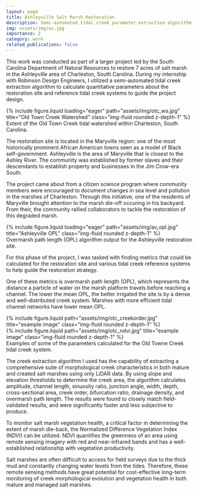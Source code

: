 ```yaml
---
layout: page
title: Ashleyville Salt Marsh Restoration
description: Semi-automated tidal creek parameter extraction algorithm.
img: assets/img/av.jpg
importance: 2
category: work
related_publications: false
---
```


This work was conducted as part of a larger project led by the South Carolina Department of Natural Resources to restore 7 acres of salt marsh in the Ashleyville area of Charleston, South Carolina. During my internship with Robinson Design Engineers, I utilized a semi-automated tidal creek extraction algorithm to calculate quantitative parameters about the restoration site and reference tidal creek systems to guide the project design. 


<div class="row">
    <div class="col-sm mt-3 mt-md-0">
        {% include figure.liquid loading="eager" path="assets/img/otc_ws.jpg" title="Old Town Creek Watershed" class="img-fluid rounded z-depth-1" %}
    </div>
</div>
<div class="caption">
    Extent of the Old Town Creek tidal watershed within Charleston, South Carolina.
</div>

The restoration site is located in the Maryville region: one of the most historically prominent African American towns seen as a model of Black self-government. Ashleyville is the area of Maryville that is closest to the Ashley River. The community was established by former slaves and their descendants to establish property and businesses in the Jim Crow-era South.

The project came about from a citizen science program where community members were encouraged to document changes in sea level and pollution in the marshes of Charleston. Through this initiative, one of the residents of Maryville brought attention to the marsh die-off occuring in his backyard. From their, the community rallied collaborators to tackle the restoration of this degraded marsh.

<div class="row">
    <div class="col-sm mt-3 mt-md-0">
        {% include figure.liquid loading="eager" path="assets/img/av_opl.jpg" title="Ashleyville OPL" class="img-fluid rounded z-depth-1" %}
    </div>
</div>
<div class="caption">
    Overmarsh path length (OPL) algorithm output for the Ashleyville restoration site.
</div>

For this phase of the project, I was tasked with finding metrics that could be calculated for the restoration site and various tidal creek reference systems to help guide the restoration strategy. 

One of these metrics is overmarsh path length (OPL), which represents the distance a particle of water on the marsh platform travels before reaching a channel. The lower the mean OPL, the better irrigated the site is by a dense and well-distributed creek system. Marshes with more efficient tidal channel networks have lower mean OPL.

<div class="row justify-content-sm-center">
    <div class="col-sm-8 mt-3 mt-md-0">
        {% include figure.liquid path="assets/img/otc_creekorder.jpg" title="example image" class="img-fluid rounded z-depth-1" %}
    </div>
    <div class="col-sm-4 mt-3 mt-md-0">
        {% include figure.liquid path="assets/img/otc_ndvi.jpg" title="example image" class="img-fluid rounded z-depth-1" %}
    </div>
</div>
<div class="caption">
    Examples of some of the parameters calculated for the Old Towne Creek tidal creek system.
</div>

The creek extraction algorithm I used has the capability of extracting a comprehensive suite of morphological creek characteristics in both mature and created salt marshes using only LiDAR data. By using slope and elevation thresholds to determine the creek area, the algorithm calculates amplitude, channel length, sinuosity ratio, junction angle, width, depth, cross-sectional area, creek order, bifurcation ratio, drainage density, and overmarsh path length. The results were found to closely match field-validated results, and were significantly faster and less subjective to produce. 

To monitor salt marsh vegetation health, a critical factor in determining the extent of marsh die-back, the Normalized Difference Vegetation Index (NDVI) can be utilized. NDVI quantifies the greenness of an area using remote sensing imagery with red and near-infrared bands and has a well-established relationship with vegetation productivity.

Salt marshes are often difficult to access for field surveys due to the thick mud and constantly changing water levels from the tides. Therefore, these remote sensing methods have great potential for cost-effective long-term monitoring of creek morphological evolution and vegetation health in both mature and managed salt marshes.

